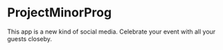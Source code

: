 # ProjectMinorProg

This app is a new kind of social media. Celebrate your event with all your guests closeby. 

